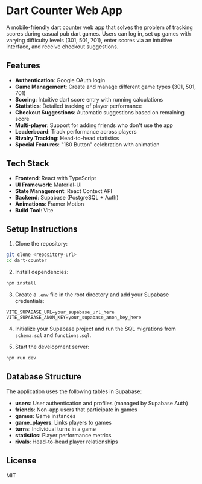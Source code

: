 # Dart Counter Web App

A mobile-friendly dart counter web app that solves the problem of tracking scores during casual pub dart games. Users can log in, set up games with varying difficulty levels (301, 501, 701), enter scores via an intuitive interface, and receive checkout suggestions.

## Features

- **Authentication**: Google OAuth login
- **Game Management**: Create and manage different game types (301, 501, 701)
- **Scoring**: Intuitive dart score entry with running calculations
- **Statistics**: Detailed tracking of player performance
- **Checkout Suggestions**: Automatic suggestions based on remaining score
- **Multi-player**: Support for adding friends who don't use the app
- **Leaderboard**: Track performance across players
- **Rivalry Tracking**: Head-to-head statistics
- **Special Features**: "180 Button" celebration with animation

## Tech Stack

- **Frontend**: React with TypeScript
- **UI Framework**: Material-UI
- **State Management**: React Context API
- **Backend**: Supabase (PostgreSQL + Auth)
- **Animations**: Framer Motion
- **Build Tool**: Vite

## Setup Instructions

1. Clone the repository:

```bash
git clone <repository-url>
cd dart-counter
```

2. Install dependencies:

```bash
npm install
```

3. Create a `.env` file in the root directory and add your Supabase credentials:

```
VITE_SUPABASE_URL=your_supabase_url_here
VITE_SUPABASE_ANON_KEY=your_supabase_anon_key_here
```

4. Initialize your Supabase project and run the SQL migrations from `schema.sql` and `functions.sql`.

5. Start the development server:

```bash
npm run dev
```

## Database Structure

The application uses the following tables in Supabase:

- **users**: User authentication and profiles (managed by Supabase Auth)
- **friends**: Non-app users that participate in games
- **games**: Game instances
- **game_players**: Links players to games
- **turns**: Individual turns in a game
- **statistics**: Player performance metrics
- **rivals**: Head-to-head player relationships

## License

MIT 